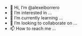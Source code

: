 - 👋 Hi, I’m @alexeiborrero
- 👀 I’m interested in ...
- 🌱 I’m currently learning ...
- 💞️ I’m looking to collaborate on ...
- 📫 How to reach me ...

<!---
alexeiborrero/alexeiborrero is a ✨ special ✨ repository because its `README.md` (this file) appears on your GitHub profile.
You can click the Preview link to take a look at your changes.
--->
